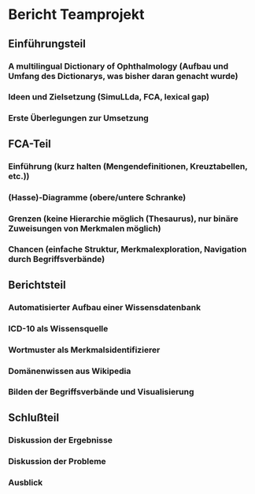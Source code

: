 Bericht Teamprojekt
===================

Einführungsteil
---------------

### A multilingual Dictionary of Ophthalmology (Aufbau und Umfang des Dictionarys, was bisher daran genacht wurde)
### Ideen und Zielsetzung (SimuLLda, FCA, lexical gap)
### Erste Überlegungen zur Umsetzung

FCA-Teil
------------

### Einführung (kurz halten (Mengendefinitionen, Kreuztabellen, etc.))
### (Hasse)-Diagramme (obere/untere Schranke)
### Grenzen (keine Hierarchie möglich (Thesaurus), nur binäre Zuweisungen von Merkmalen möglich)
### Chancen (einfache Struktur, Merkmalexploration, Navigation durch Begriffsverbände)

Berichtsteil
------------

### Automatisierter Aufbau einer Wissensdatenbank

### ICD-10 als Wissensquelle

### Wortmuster als Merkmalsidentifizierer

### Domänenwissen aus Wikipedia

### Bilden der Begriffsverbände und Visualisierung

Schlußteil
----------

### Diskussion der Ergebnisse

### Diskussion der Probleme

### Ausblick

